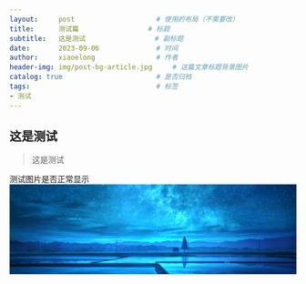 ```yaml
---
layout:     post   				    # 使用的布局（不需要改）
title:      测试篇    		    	# 标题 
subtitle:   这是测试                 # 副标题
date:       2023-09-06				# 时间
author:     xiaoelong 				# 作者
header-img: img/post-bg-article.jpg 	# 这篇文章标题背景图片
catalog: true 						# 是否归档
tags:								# 标签
- 测试
---
```

    
 ## 这是测试
>这是测试

测试图片是否正常显示  
![](img/post-bg-article.jpg)